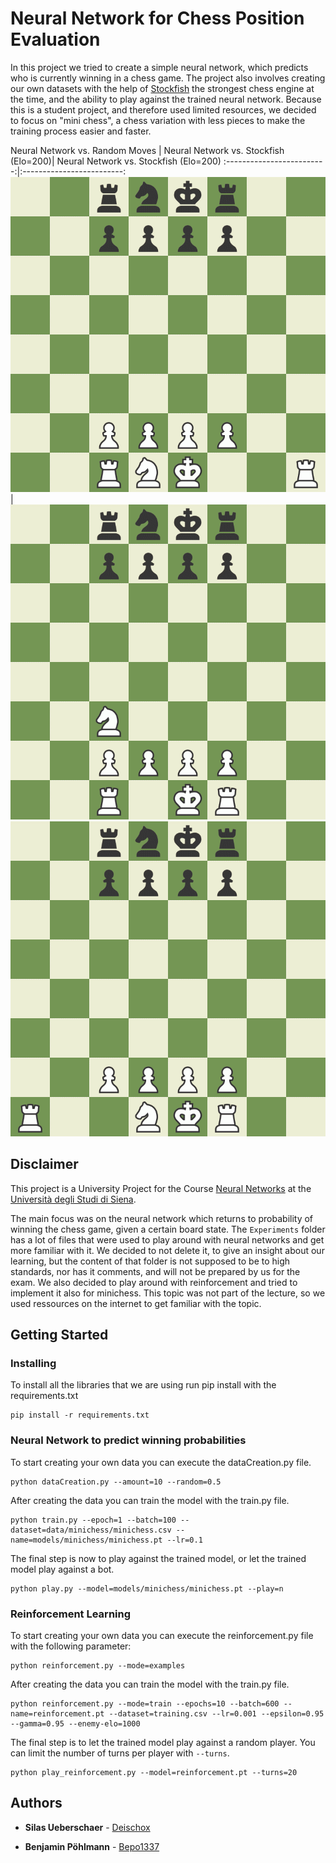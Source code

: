 # Neural Network for Chess Position Evaluation 

In this project we tried to create a simple neural network, which predicts who is currently winning in a chess game. The project also involves creating our own datasets with the help of [Stockfish](https://stockfishchess.org) the strongest chess engine at the time, and the ability to play against the trained neural network. Because this is a student project, and therefore used limited resources, we decided to focus on "mini chess", a chess variation with less pieces to make the training process easier and faster. 
 
Neural Network vs. Random Moves            |  Neural Network vs. Stockfish (Elo=200)|  Neural Network vs. Stockfish (Elo=200)
:-------------------------:|:-------------------------:
![Variation one](images/random.gif)  |  ![Variation two](images/stockfish200.gif) ![Variation two](images/reinforcement.gif)

## Disclaimer 
This project is a University Project for the Course [Neural Networks](https://www.unisi.it/ugov/degreecourse/480727) at the [Università degli Studi di Siena](https://www.unisi.it).

The main focus was on the neural network which returns to probability of winning the chess game, given a certain board state. The `Experiments` folder has a lot of files that were used to play around with neural networks and get more familiar with it. We decided to not delete it, to give an insight about our learning, but the content of that folder is not supposed to be to high standards, nor has it comments, and will not be prepared by us for the exam. We also decided to play around with reinforcement and tried to implement it also for minichess. This topic was not part of the lecture, so we used ressources on the internet to get familiar with the topic.

## Getting Started
### Installing

To install all the libraries that we are using run pip install with the requirements.txt

```
pip install -r requirements.txt
```
### Neural Network to predict winning probabilities

To start creating your own data you can execute the dataCreation.py file.

```
python dataCreation.py --amount=10 --random=0.5
```

After creating the data you can train the model with the train.py file.

```
python train.py --epoch=1 --batch=100 --dataset=data/minichess/minichess.csv --name=models/minichess/minichess.pt --lr=0.1
```

The final step is now to play against the trained model, or let the trained model play against a bot.

```
python play.py --model=models/minichess/minichess.pt --play=n
```
### Reinforcement Learning
To start creating your own data you can execute the reinforcement.py file with the following parameter:

```
python reinforcement.py --mode=examples
```
After creating the data you can train the model with the train.py file.

```
python reinforcement.py --mode=train --epochs=10 --batch=600 --name=reinforcement.pt --dataset=training.csv --lr=0.001 --epsilon=0.95 --gamma=0.95 --enemy-elo=1000
```
The final step is to let the trained model play against a random player.
You can limit the number of turns per player with `--turns`.
```
python play_reinforcement.py --model=reinforcement.pt --turns=20 
```


## Authors

* **Silas Ueberschaer** - [Deischox](https://github.com/Deischox)

* **Benjamin Pöhlmann** - [Bepo1337](https://github.com/Bepo1337)
